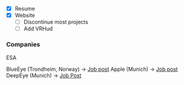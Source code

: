 
- [x] Resume
- [x] Website
	- [ ] Discontinue most projects
	- [ ] Add VRHud

### Companies 

ESA


BlueEye (Trondheim, Norway) -> [Job post](https://www.blueyerobotics.com/page/embedded-linux-and-control-system-developer-summer-intern-2024) 
Apple (Munich) -> [Job post](https://jobs.apple.com/en-us/details/200521076/software-engineer-internship?team=HRDWR)
DeepEye (Munich) -> [Job Post](https://www.deepeye-medical.com/who-we-are/career)

